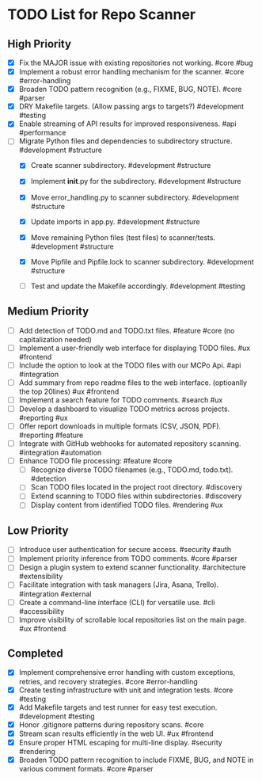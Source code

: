 # TODO List for Repo Scanner

<!-- All content below this line has been revised for clarity, conciseness, vigorous language, tagging, and DRY principles. Uncompleted items from the original '''Completed''' section have been moved to '''Medium Priority'''. -->

## High Priority
- [x] Fix the MAJOR issue with existing repositories not working. #core #bug
- [x] Implement a robust error handling mechanism for the scanner. #core #error-handling
- [x] Broaden TODO pattern recognition (e.g., FIXME, BUG, NOTE). #core #parser
- [x] DRY Makefile targets. (Allow passing args to targets?) #development #testing
- [x] Enable streaming of API results for improved responsiveness. #api #performance
- [ ] Migrate Python files and dependencies to subdirectory structure. #development #structure
    - [x] Create scanner subdirectory. #development #structure
    - [x] Implement __init__.py for the subdirectory. #development #structure
    - [x] Move error_handling.py to scanner subdirectory. #development #structure
    - [x] Update imports in app.py. #development #structure
    - [x] Move remaining Python files (test files) to scanner/tests. #development #structure
    - [x] Move Pipfile and Pipfile.lock to scanner subdirectory. #development #structure
    - [ ] Test and update the Makefile accordingly. #development #testing



## Medium Priority
- [ ] Add detection of TODO.md and TODO.txt files. #feature #core (no capitalization needed)
- [ ] Implement a user-friendly web interface for displaying TODO files. #ux #frontend
- [ ] Include the option to look at the TODO files with our MCPo Api. #api #integration
- [ ] Add summary from repo readme files to the web interface. (optioanlly the top 20lines) #ux #frontend
- [ ] Implement a search feature for TODO comments. #search #ux
- [ ] Develop a dashboard to visualize TODO metrics across projects. #reporting #ux
- [ ] Offer report downloads in multiple formats (CSV, JSON, PDF). #reporting #feature
- [ ] Integrate with GitHub webhooks for automated repository scanning. #integration #automation
- [ ] Enhance TODO file processing: #feature #core
    - [ ] Recognize diverse TODO filenames (e.g., TODO.md, todo.txt). #detection
    - [ ] Scan TODO files located in the project root directory. #discovery
    - [ ] Extend scanning to TODO files within subdirectories. #discovery
    - [ ] Display content from identified TODO files. #rendering #ux

## Low Priority
- [ ] Introduce user authentication for secure access. #security #auth
- [ ] Implement priority inference from TODO comments. #core #parser
- [ ] Design a plugin system to extend scanner functionality. #architecture #extensibility
- [ ] Facilitate integration with task managers (Jira, Asana, Trello). #integration #external
- [ ] Create a command-line interface (CLI) for versatile use. #cli #accessibility
- [ ] Improve visibility of scrollable local repositories list on the main page. #ux #frontend

## Completed
- [x] Implement comprehensive error handling with custom exceptions, retries, and recovery strategies. #core #error-handling
- [x] Create testing infrastructure with unit and integration tests. #core #testing
- [x] Add Makefile targets and test runner for easy test execution. #development #testing
- [x] Honor .gitignore patterns during repository scans. #core
- [x] Stream scan results efficiently in the web UI. #ux #frontend
- [x] Ensure proper HTML escaping for multi-line display. #security #rendering
- [x] Broaden TODO pattern recognition to include FIXME, BUG, and NOTE in various comment formats. #core #parser

